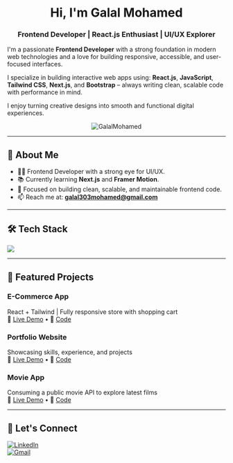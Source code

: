 <h1 align="center">Hi, I'm Galal Mohamed</h1>
<h3 align="center">Frontend Developer | React.js Enthusiast | UI/UX Explorer</h3>

I'm a passionate **Frontend Developer** with a strong foundation in modern web technologies and a love for building responsive, accessible, and user-focused interfaces.

I specialize in building interactive web apps using:
**React.js**, **JavaScript**, **Tailwind CSS**, **Next.js**, and **Bootstrap** – always writing clean, scalable code with performance in mind.

I enjoy turning creative designs into smooth and functional digital experiences.


<p align="center">
  <img src="https://komarev.com/ghpvc/?username=GalalMohamed&label=Profile%20views&color=0e75b6&style=flat" alt="GalalMohamed" />
</p>

---

## 🚀 About Me

- 👨‍💻 Frontend Developer with a strong eye for UI/UX.
- 📚 Currently learning **Next.js** and **Framer Motion**.
- 🧩 Focused on building clean, scalable, and maintainable frontend code.
- 📫 Reach me at: **galal303mohamed@gmail.com**

---

## 🛠️ Tech Stack

<p>
  <img src="https://skillicons.dev/icons?i=html,css,js,react,tailwind,bootstrap,git,github,vscode" />
</p>

---

## 🌟 Featured Projects

### E-Commerce App  
React + Tailwind | Fully responsive store with shopping cart  
🔗 [Live Demo](https://your-live-demo-link.com) • 🔗 [Code](https://github.com/GalalMohamed2003/ecommerce-app)

### Portfolio Website  
Showcasing skills, experience, and projects  
🔗 [Live Demo](https://your-portfolio-link.com) • 🔗 [Code](https://github.com/GalalMohamed2003/portfolio)

### Movie App  
Consuming a public movie API to explore latest films  
🔗 [Live Demo](https://your-movie-app-link.com) • 🔗 [Code](https://github.com/GalalMohamed2003/movie-app)



---

## 🤝 Let's Connect

[![LinkedIn](https://img.shields.io/badge/LinkedIn-blue?logo=linkedin&style=for-the-badge)](www.linkedin.com/in/galal-mohamed-)  
[![Gmail](https://img.shields.io/badge/Gmail-red?logo=gmail&style=for-the-badge)](mailto:galal303mohamed@gmail.com)
